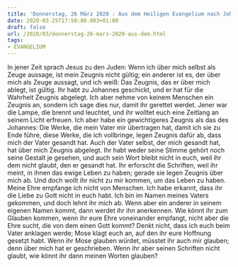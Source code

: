 ```yaml
---
title: 'Donnerstag, 26 März 2020 : Aus dem Heiligen Evangelium nach Johannes - Joh 5,31-47.'
date: 2020-03-25T17:58:00.003+01:00
draft: false
url: /2020/03/donnerstag-26-marz-2020-aus-dem.html
tags: 
- EVANGELIUM
---
```


In jener Zeit sprach Jesus zu den Juden: Wenn ich über mich selbst als Zeuge aussage, ist mein Zeugnis nicht gültig; ein anderer ist es, der über mich als Zeuge aussagt, und ich weiß: Das Zeugnis, das er über mich ablegt, ist gültig. Ihr habt zu Johannes geschickt, und er hat für die Wahrheit Zeugnis abgelegt. Ich aber nehme von keinem Menschen ein Zeugnis an, sondern ich sage dies nur, damit ihr gerettet werdet. Jener war die Lampe, die brennt und leuchtet, und ihr wolltet euch eine Zeitlang an seinem Licht erfreuen. Ich aber habe ein gewichtigeres Zeugnis als das des Johannes: Die Werke, die mein Vater mir übertragen hat, damit ich sie zu Ende führe, diese Werke, die ich vollbringe, legen Zeugnis dafür ab, dass mich der Vater gesandt hat. Auch der Vater selbst, der mich gesandt hat, hat über mich Zeugnis abgelegt. Ihr habt weder seine Stimme gehört noch seine Gestalt je gesehen, und auch sein Wort bleibt nicht in euch, weil ihr dem nicht glaubt, den er gesandt hat. Ihr erforscht die Schriften, weil ihr meint, in ihnen das ewige Leben zu haben; gerade sie legen Zeugnis über mich ab. Und doch wollt ihr nicht zu mir kommen, um das Leben zu haben. Meine Ehre empfange ich nicht von Menschen. Ich habe erkannt, dass ihr die Liebe zu Gott nicht in euch habt. Ich bin im Namen meines Vaters gekommen, und doch lehnt ihr mich ab. Wenn aber ein anderer in seinem eigenen Namen kommt, dann werdet ihr ihn anerkennen. Wie könnt ihr zum Glauben kommen, wenn ihr eure Ehre voneinander empfangt, nicht aber die Ehre sucht, die von dem einen Gott kommt? Denkt nicht, dass ich euch beim Vater anklagen werde; Mose klagt euch an, auf den ihr eure Hoffnung gesetzt habt. Wenn ihr Mose glauben würdet, müsstet ihr auch mir glauben; denn über mich hat er geschrieben. Wenn ihr aber seinen Schriften nicht glaubt, wie könnt ihr dann meinen Worten glauben?